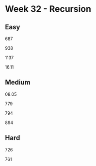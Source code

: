  # Week 32 - Recursion

## Easy

687

938

1137

16.11

## Medium

08.05

779

794

894

## Hard

726

761

